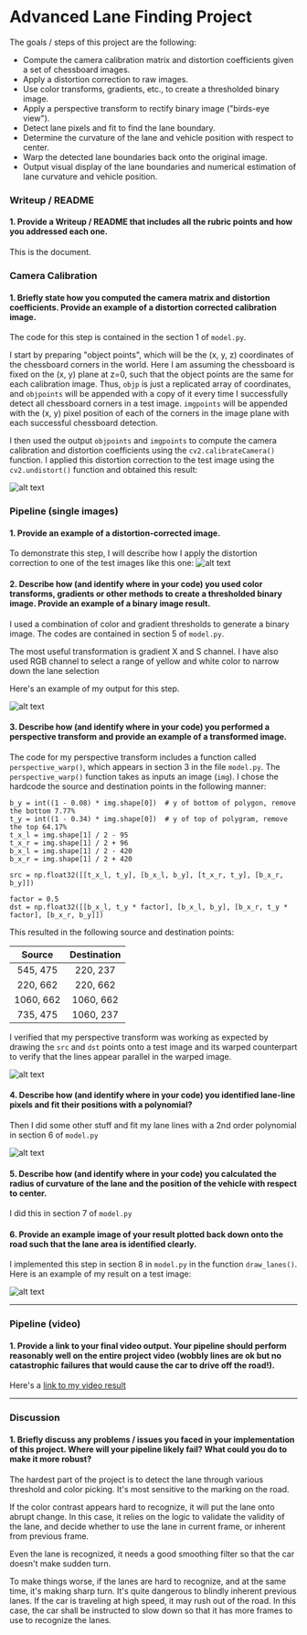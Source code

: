 

# Advanced Lane Finding Project

The goals / steps of this project are the following:

* Compute the camera calibration matrix and distortion coefficients given a set of chessboard images.
* Apply a distortion correction to raw images.
* Use color transforms, gradients, etc., to create a thresholded binary image.
* Apply a perspective transform to rectify binary image ("birds-eye view").
* Detect lane pixels and fit to find the lane boundary.
* Determine the curvature of the lane and vehicle position with respect to center.
* Warp the detected lane boundaries back onto the original image.
* Output visual display of the lane boundaries and numerical estimation of lane curvature and vehicle position.




### Writeup / README

#### 1. Provide a Writeup / README that includes all the rubric points and how you addressed each one.   
This is the document.

### Camera Calibration

#### 1. Briefly state how you computed the camera matrix and distortion coefficients. Provide an example of a distortion corrected calibration image.

The code for this step is contained in the section 1 of `model.py`.

I start by preparing "object points", which will be the (x, y, z) coordinates of the chessboard corners in the world. Here I am assuming the chessboard is fixed on the (x, y) plane at z=0, such that the object points are the same for each calibration image.  Thus, `objp` is just a replicated array of coordinates, and `objpoints` will be appended with a copy of it every time I successfully detect all chessboard corners in a test image.  `imgpoints` will be appended with the (x, y) pixel position of each of the corners in the image plane with each successful chessboard detection.  

I then used the output `objpoints` and `imgpoints` to compute the camera calibration and distortion coefficients using the `cv2.calibrateCamera()` function.  I applied this distortion correction to the test image using the `cv2.undistort()` function and obtained this result:

![alt text](https://s25.postimg.org/ljhh5ycxr/Screen_Shot_2017-03-29_at_10.42.45_PM.png)

### Pipeline (single images)

#### 1. Provide an example of a distortion-corrected image.
To demonstrate this step, I will describe how I apply the distortion correction to one of the test images like this one:
![alt text](https://s25.postimg.org/f72bw49vj/Screen_Shot_2017-03-29_at_11.37.46_PM.png)

#### 2. Describe how (and identify where in your code) you used color transforms, gradients or other methods to create a thresholded binary image.  Provide an example of a binary image result.
I used a combination of color and gradient thresholds to generate a binary image. The codes are contained in section 5 of `model.py`.

The most useful transformation is gradient X and S channel. I have also used RGB channel to select a range of yellow and white color to narrow down the lane selection

Here's an example of my output for this step.  

![alt text](https://s25.postimg.org/72u7rdngf/channel_S_threading.png)

#### 3. Describe how (and identify where in your code) you performed a perspective transform and provide an example of a transformed image.

The code for my perspective transform includes a function called `perspective_warp()`, which appears in section 3 in the file `model.py`. The `perspective_warp()` function takes as inputs an image (`img`).  I chose the hardcode the source and destination points in the following manner:

```
b_y = int((1 - 0.08) * img.shape[0])  # y of bottom of polygon, remove the bottom 7.77%
t_y = int((1 - 0.34) * img.shape[0])  # y of top of polygram, remove the top 64.17%
t_x_l = img.shape[1] / 2 - 95
t_x_r = img.shape[1] / 2 + 96
b_x_l = img.shape[1] / 2 - 420
b_x_r = img.shape[1] / 2 + 420

src = np.float32([[t_x_l, t_y], [b_x_l, b_y], [t_x_r, t_y], [b_x_r, b_y]])

factor = 0.5
dst = np.float32([[b_x_l, t_y * factor], [b_x_l, b_y], [b_x_r, t_y * factor], [b_x_r, b_y]])

```
This resulted in the following source and destination points:

| Source        | Destination   |
|:-------------:|:-------------:|
| 545, 475      | 220, 237        |
| 220, 662      | 220, 662      |
| 1060, 662     | 1060, 662      |
| 735, 475      | 1060, 237        |

I verified that my perspective transform was working as expected by drawing the `src` and `dst` points onto a test image and its warped counterpart to verify that the lines appear parallel in the warped image.

![alt text](https://s25.postimg.org/csf1pfj0f/Screen_Shot_2017-03-31_at_10.17.35_PM.png)

#### 4. Describe how (and identify where in your code) you identified lane-line pixels and fit their positions with a polynomial?

Then I did some other stuff and fit my lane lines with a 2nd order polynomial in section 6 of `model.py`

![alt text](https://s25.postimg.org/qaly1pv5r/Screen_Shot_2017-04-07_at_11.17.01_PM.png)

#### 5. Describe how (and identify where in your code) you calculated the radius of curvature of the lane and the position of the vehicle with respect to center.

I did this in section 7 of `model.py`

#### 6. Provide an example image of your result plotted back down onto the road such that the lane area is identified clearly.

I implemented this step in section 8 in `model.py` in the function `draw_lanes()`.  Here is an example of my result on a test image:

![alt text](https://s25.postimg.org/grc9897nj/Screen_Shot_2017-04-07_at_11.19.20_PM.png)

---

### Pipeline (video)

#### 1. Provide a link to your final video output.  Your pipeline should perform reasonably well on the entire project video (wobbly lines are ok but no catastrophic failures that would cause the car to drive off the road!).

Here's a [link to my video result](https://youtu.be/jV1eY3ZL__U)

---

### Discussion

#### 1. Briefly discuss any problems / issues you faced in your implementation of this project.  Where will your pipeline likely fail?  What could you do to make it more robust?

The hardest part of the project is to detect the lane through various threshold and color picking. It's most sensitive to the marking on the road.

If the color contrast appears hard to recognize, it will put the lane onto abrupt change. In this case, it relies on the logic to validate the validity of the lane, and decide whether to use the lane in current frame, or inherent from previous frame.

Even the lane is recognized, it needs a good smoothing filter so that the car doesn't make sudden turn.

To make things worse, if the lanes are hard to recognize, and at the same time, it's making sharp turn. It's quite dangerous to blindly inherent previous lanes. If the car is traveling at high speed, it may rush out of the road. In this case, the car shall be instructed to slow down so that it has more frames to use to recognize the lanes.
